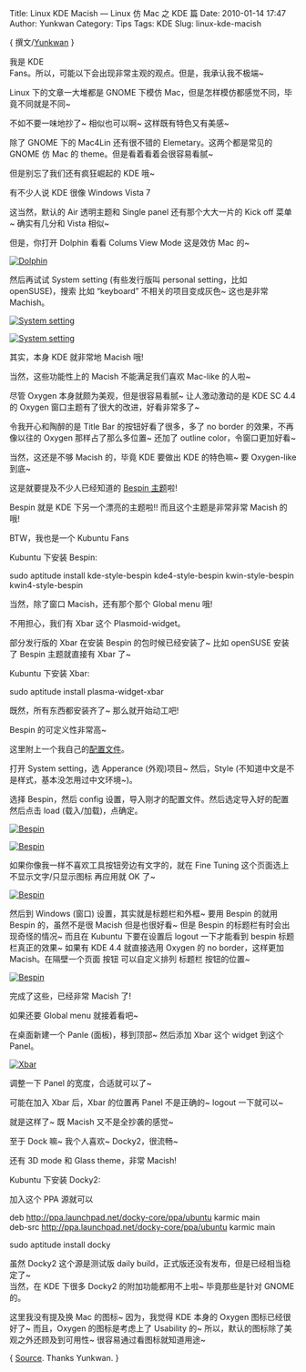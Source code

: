 Title: Linux KDE Macish — Linux 仿 Mac 之 KDE 篇
Date: 2010-01-14 17:47
Author: Yunkwan
Category: Tips
Tags: KDE
Slug: linux-kde-macish

{ 撰文/[Yunkwan](http://yunkwan.wordpress.com) }

我是 KDE  
Fans。所以，可能以下会出现非常主观的观点。但是，我承认我不极端~

Linux 下的文章一大堆都是 GNOME 下模仿
Mac，但是怎样模仿都感觉不同，毕竟不同就是不同~

不如不要一味地抄了~ 相似也可以啊~ 这样既有特色又有美感~

除了 GNOME 下的 Mac4Lin 还有很不错的 Elemetary。这两个都是常见的 GNOME
仿 Mac 的 theme。但是看着看着会很容易看腻~

但是别忘了我们还有疯狂崛起的 KDE 哦~

有不少人说 KDE 很像 Windows Vista 7

这当然，默认的 Air 透明主题和 Single panel 还有那个大大一片的 Kick off
菜单~ 确实有几分和 Vista 相似~

但是，你打开 Dolphin 看看 Colums View Mode 这是效仿 Mac 的~

[![Dolphin](http://i.linuxtoy.org/images/2010/01/thumb\_dolphin\_colums\_view.png)](http://i.linuxtoy.org/images/2010/01/dolphin\_colums\_view.png)

然后再试试 System setting (有些发行版叫 personal setting，比如
openSUSE)，搜索 比如 “keyboard” 不相关的项目变成灰色~ 这也是非常
Machish。

[![System
setting](http://i.linuxtoy.org/images/2010/01/thumb\_system\_setting\_search.png)](http://i.linuxtoy.org/images/2010/01/system\_setting\_search.png)

[![System
setting](http://i.linuxtoy.org/images/2010/01/thumb\_system\_setting\_search2.png)](http://i.linuxtoy.org/images/2010/01/system\_setting\_search2.png)

其实，本身 KDE 就非常地 Macish 哦!

当然，这些功能性上的 Macish 不能满足我们喜欢 Mac-like 的人啦~

尽管 Oxygen 本身就颇为美观，但是很容易看腻~ 让人激动激动的是 KDE SC 4.4
的 Oxygen 窗口主题有了很大的改进，好看非常多了~

令我开心和陶醉的是 Title Bar 的按钮好看了很多，多了 no border
的效果，不再像以往的 Oxygen 那样占了那么多位置~ 还加了 outline
color，令窗口更加好看~

当然，这还是不够 Macish 的，毕竟 KDE 要做出 KDE 的特色嘛~ 要
Oxygen-like 到底~

这是就要提及不少人已经知道的 [Bespin
主题](http://cloudcity.sourceforge.net)啦!

Bespin 就是 KDE 下另一个漂亮的主题啦!! 而且这个主题是非常非常 Macish
的哦!

BTW，我也是一个 Kubuntu Fans

Kubuntu 下安装 Bespin:

sudo aptitude install kde-style-bespin kde4-style-bespin
kwin-style-bespin kwin4-style-bespin

当然，除了窗口 Macish，还有那个那个 Global menu 哦!

不用担心，我们有 Xbar 这个 Plasmoid-widget。

部分发行版的 Xbar 在安装 Bespin 的包时候已经安装了~ 比如 openSUSE
安装了 Bespin 主题就直接有 Xbar 了~

Kubuntu 下安装 Xbar:

sudo aptitude install plasma-widget-xbar

既然，所有东西都安装齐了~ 那么就开始动工吧!

Bespin 的可定义性非常高~  

这里附上一个我自己的[配置文件](http://dl.dropbox.com/u/2438732/kde\_macish/yunkwan\_bespin.bespin)。

打开 System setting，选 Apperance (外观)项目~ 然后，Style
(不知道中文是不是样式，基本没怎用过中文环境~)。

选择 Bespin，然后 config 设置，导入刚才的配置文件。然后选定导入好的配置
然后点击 load (载入/加载)，点确定。

[![Bespin](http://i.linuxtoy.org/images/2010/01/thumb\_bespin\_config2.png)](http://i.linuxtoy.org/images/2010/01/bespin\_config2.png)

[![Bespin](http://i.linuxtoy.org/images/2010/01/thumb\_bespin\_config.png)](http://i.linuxtoy.org/images/2010/01/bespin\_config.png)

如果你像我一样不喜欢工具按钮旁边有文字的，就在 Fine Tuning 这个页面选上
不显示文字/只显示图标 再应用就 OK 了~

[![Bespin](http://i.linuxtoy.org/images/2010/01/thumb\_bespin\_config1.png)](http://i.linuxtoy.org/images/2010/01/bespin\_config1.png)

然后到 Windows (窗口) 设置，其实就是标题栏和外框~ 要用 Bespin 的就用
Bespin 的，虽然不是很 Macish 但是也很好看~ 但是 Bespin
的标题栏有时会出现奇怪的情况~ 而且在 Kubuntu 下要在设置后 logout
一下才能看到 bespin 标题栏真正的效果~ 如果有 KDE 4.4 就直接选用 Oxygen
的 no border，这样更加 Macish。在隔壁一个页面 按钮 可以自定义排列 标题栏
按钮的位置~

[![Bespin](http://i.linuxtoy.org/images/2010/01/thumb\_bespin\_config3.png)](http://i.linuxtoy.org/images/2010/01/bespin\_config3.png)

完成了这些，已经非常 Macish 了!

如果还要 Global menu 就接着看吧~

在桌面新建一个 Panle (面板)，移到顶部~ 然后添加 Xbar 这个 widget
到这个  
Panel。

[![Xbar](http://i.linuxtoy.org/images/2010/01/thumb\_xbar.png)](http://i.linuxtoy.org/images/2010/01/xbar.png)

调整一下 Panel 的宽度，合适就可以了~

可能在加入 Xbar 后，Xbar 的位置再 Panel 不是正确的~ logout 一下就可以~

就是这样了~ 既 Macish 又不是全抄袭的感觉~

至于 Dock 嘛~ 我个人喜欢~ Docky2，很流畅~

还有 3D mode 和 Glass theme，非常 Macish!

Kubuntu 下安装 Docky2:

加入这个 PPA 源就可以

deb http://ppa.launchpad.net/docky-core/ppa/ubuntu karmic main  
deb-src http://ppa.launchpad.net/docky-core/ppa/ubuntu karmic main

sudo aptitude install docky

虽然 Docky2 这个源是测试版 daily
build，正式版还没有发布，但是已经相当稳定了~  
当然，在 KDE 下很多 Docky2 的附加功能都用不上啦~ 毕竟那些是针对
GNOME的。

这里我没有提及换 Mac 的图标~ 因为，我觉得 KDE 本身的 Oxygen
图标已经很好了~ 而且，Oxygen 的图标是考虑上了 Usability 的~
所以，默认的图标除了美观之外还顾及到可用性~
很容易通过看图标就知道用途~

{
[Source](http://yunkwan.wordpress.com/2010/01/12/linux-kde-macish-linux%e4%bb%bfmac%e4%b9%8bkde%e7%af%87/).
Thanks Yunkwan. }
